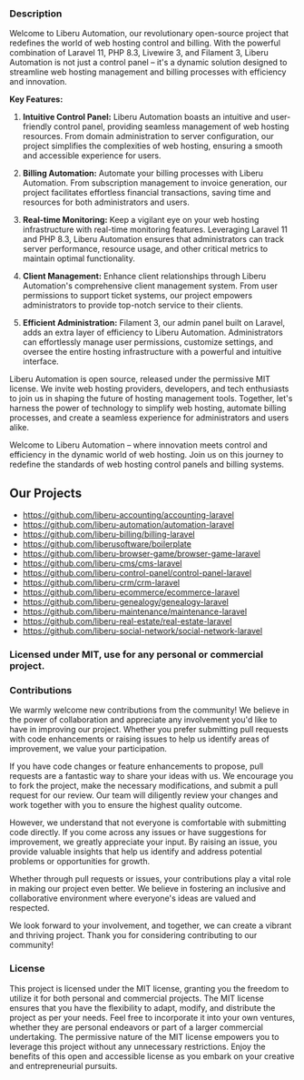 ### Description
Welcome to Liberu Automation, our revolutionary open-source project that redefines the world of web hosting control and billing. With the powerful combination of Laravel 11, PHP 8.3, Livewire 3, and Filament 3, Liberu Automation is not just a control panel – it's a dynamic solution designed to streamline web hosting management and billing processes with efficiency and innovation.

**Key Features:**

1. **Intuitive Control Panel:** Liberu Automation boasts an intuitive and user-friendly control panel, providing seamless management of web hosting resources. From domain administration to server configuration, our project simplifies the complexities of web hosting, ensuring a smooth and accessible experience for users.

2. **Billing Automation:** Automate your billing processes with Liberu Automation. From subscription management to invoice generation, our project facilitates effortless financial transactions, saving time and resources for both administrators and users.

3. **Real-time Monitoring:** Keep a vigilant eye on your web hosting infrastructure with real-time monitoring features. Leveraging Laravel 11 and PHP 8.3, Liberu Automation ensures that administrators can track server performance, resource usage, and other critical metrics to maintain optimal functionality.

4. **Client Management:** Enhance client relationships through Liberu Automation's comprehensive client management system. From user permissions to support ticket systems, our project empowers administrators to provide top-notch service to their clients.

5. **Efficient Administration:** Filament 3, our admin panel built on Laravel, adds an extra layer of efficiency to Liberu Automation. Administrators can effortlessly manage user permissions, customize settings, and oversee the entire hosting infrastructure with a powerful and intuitive interface.

Liberu Automation is open source, released under the permissive MIT license. We invite web hosting providers, developers, and tech enthusiasts to join us in shaping the future of hosting management tools. Together, let's harness the power of technology to simplify web hosting, automate billing processes, and create a seamless experience for administrators and users alike.

Welcome to Liberu Automation – where innovation meets control and efficiency in the dynamic world of web hosting. Join us on this journey to redefine the standards of web hosting control panels and billing systems.

## Our Projects

* https://github.com/liberu-accounting/accounting-laravel
* https://github.com/liberu-automation/automation-laravel
* https://github.com/liberu-billing/billing-laravel
* https://github.com/liberusoftware/boilerplate
* https://github.com/liberu-browser-game/browser-game-laravel
* https://github.com/liberu-cms/cms-laravel
* https://github.com/liberu-control-panel/control-panel-laravel
* https://github.com/liberu-crm/crm-laravel
* https://github.com/liberu-ecommerce/ecommerce-laravel
* https://github.com/liberu-genealogy/genealogy-laravel
* https://github.com/liberu-maintenance/maintenance-laravel
* https://github.com/liberu-real-estate/real-estate-laravel
* https://github.com/liberu-social-network/social-network-laravel

### Licensed under MIT, use for any personal or commercial project.
### Contributions

We warmly welcome new contributions from the community! We believe in the power of collaboration and appreciate any involvement you'd like to have in improving our project. Whether you prefer submitting pull requests with code enhancements or raising issues to help us identify areas of improvement, we value your participation.

If you have code changes or feature enhancements to propose, pull requests are a fantastic way to share your ideas with us. We encourage you to fork the project, make the necessary modifications, and submit a pull request for our review. Our team will diligently review your changes and work together with you to ensure the highest quality outcome.

However, we understand that not everyone is comfortable with submitting code directly. If you come across any issues or have suggestions for improvement, we greatly appreciate your input. By raising an issue, you provide valuable insights that help us identify and address potential problems or opportunities for growth.

Whether through pull requests or issues, your contributions play a vital role in making our project even better. We believe in fostering an inclusive and collaborative environment where everyone's ideas are valued and respected.

We look forward to your involvement, and together, we can create a vibrant and thriving project. Thank you for considering contributing to our community!
<!--/h-->

### License

This project is licensed under the MIT license, granting you the freedom to utilize it for both personal and commercial projects. The MIT license ensures that you have the flexibility to adapt, modify, and distribute the project as per your needs. Feel free to incorporate it into your own ventures, whether they are personal endeavors or part of a larger commercial undertaking. The permissive nature of the MIT license empowers you to leverage this project without any unnecessary restrictions. Enjoy the benefits of this open and accessible license as you embark on your creative and entrepreneurial pursuits.
<!--/h-->

